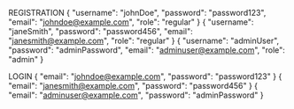 REGISTRATION
{
"username": "johnDoe",
"password": "password123",
"email": "johndoe@example.com",
"role": "regular"
}
{
"username": "janeSmith",
"password": "password456",
"email": "janesmith@example.com",
"role": "regular"
}
{
"username": "adminUser",
"password": "adminPassword",
"email": "adminuser@example.com",
"role": "admin"
}

LOGIN
{
"email": "johndoe@example.com",
"password": "password123"
}
{
"email": "janesmith@example.com",
"password": "password456"
}
{
"email": "adminuser@example.com",
"password": "adminPassword"
}
